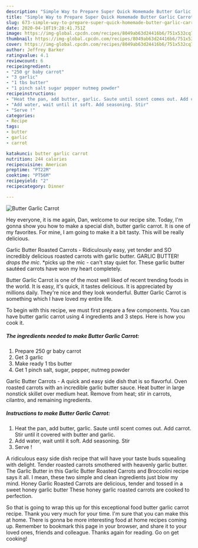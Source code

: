 ```yaml
---
description: "Simple Way to Prepare Super Quick Homemade Butter Garlic Carrot"
title: "Simple Way to Prepare Super Quick Homemade Butter Garlic Carrot"
slug: 673-simple-way-to-prepare-super-quick-homemade-butter-garlic-carrot
date: 2020-04-10T19:28:41.751Z
image: https://img-global.cpcdn.com/recipes/8049ab63d24416b6/751x532cq70/butter-garlic-carrot-recipe-main-photo.jpg
thumbnail: https://img-global.cpcdn.com/recipes/8049ab63d24416b6/751x532cq70/butter-garlic-carrot-recipe-main-photo.jpg
cover: https://img-global.cpcdn.com/recipes/8049ab63d24416b6/751x532cq70/butter-garlic-carrot-recipe-main-photo.jpg
author: Jeffrey Barker
ratingvalue: 4.1
reviewcount: 6
recipeingredient:
- "250 gr baby carrot"
- "3 garlic"
- "1 tbs butter"
- "1 pinch salt sugar pepper nutmeg powder"
recipeinstructions:
- "Heat the pan, add butter, garlic. Saute until scent comes out. Add carrot. Stir until it covered with butter and garlic."
- "Add water, wait until it soft. Add seasoning. Stir"
- "Serve !"
categories:
- Recipe
tags:
- butter
- garlic
- carrot

katakunci: butter garlic carrot 
nutrition: 244 calories
recipecuisine: American
preptime: "PT22M"
cooktime: "PT56M"
recipeyield: "2"
recipecategory: Dinner

---
```



![Butter Garlic Carrot](https://img-global.cpcdn.com/recipes/8049ab63d24416b6/751x532cq70/butter-garlic-carrot-recipe-main-photo.jpg)

Hey everyone, it is me again, Dan, welcome to our recipe site. Today, I'm gonna show you how to make a special dish, butter garlic carrot. It is one of my favorites. For mine, I am going to make it a bit tasty. This will be really delicious.

Garlic Butter Roasted Carrots - Ridiculously easy, yet tender and SO incredibly delicious roasted carrots with garlic butter. GARLIC BUTTER! *drops the mic*. *picks up the mic - can&#39;t stay quiet for. These garlic butter sautéed carrots have won my heart completely.

Butter Garlic Carrot is one of the most well liked of recent trending foods in the world. It is easy, it's quick, it tastes delicious. It is appreciated by millions daily. They're nice and they look wonderful. Butter Garlic Carrot is something which I have loved my entire life.


To begin with this recipe, we must first prepare a few components. You can have butter garlic carrot using 4 ingredients and 3 steps. Here is how you cook it.

<!--inarticleads1-->

##### The ingredients needed to make Butter Garlic Carrot:

1. Prepare 250 gr baby carrot
1. Get 3 garlic
1. Make ready 1 tbs butter
1. Get 1 pinch salt, sugar, pepper, nutmeg powder


Garlic Butter Carrots - A quick and easy side dish that is so flavorful. Oven roasted carrots with an incredible garlic butter sauce. Heat butter in large nonstick skillet over medium heat. Remove from heat; stir in carrots, cilantro, and remaining ingredients. 

<!--inarticleads2-->

##### Instructions to make Butter Garlic Carrot:

1. Heat the pan, add butter, garlic. Saute until scent comes out. Add carrot. Stir until it covered with butter and garlic.
1. Add water, wait until it soft. Add seasoning. Stir
1. Serve !


A ridiculous easy side dish recipe that will have your taste buds squealing with delight. Tender roasted carrots smothered with heavenly garlic butter. The Garlic Butter in this Garlic Butter Roasted Carrots and Broccolini recipe says it all. I mean, these two simple and clean ingredients just blow my mind. Honey Garlic Roasted Carrots are delicious, tender and tossed in a sweet honey garlic butter These honey garlic roasted carrots are cooked to perfection. 

So that is going to wrap this up for this exceptional food butter garlic carrot recipe. Thank you very much for your time. I'm sure that you can make this at home. There is gonna be more interesting food at home recipes coming up. Remember to bookmark this page in your browser, and share it to your loved ones, friends and colleague. Thanks again for reading. Go on get cooking!
